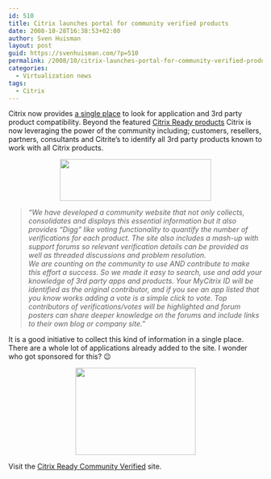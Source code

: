 ```yaml
---
id: 510
title: Citrix launches portal for community verified products
date: 2008-10-28T16:38:53+02:00
author: Sven Huisman
layout: post
guid: https://svenhuisman.com/?p=510
permalink: /2008/10/citrix-launches-portal-for-community-verified-products/
categories:
  - Virtualization news
tags:
  - Citrix
---
```

Citrix now provides <a title="Citrix ready community" href="https://community.citrix.com/citrixready" target="_blank">a single place</a> to look for application and 3rd party product compatibility. Beyond the featured <a title="Citrix Ready" href="https://www.citrix.com/ready" target="_blank">Citrix Ready products</a> Citrix is now leveraging the power of the community including; customers, resellers, partners, consultants and Citrite&#8217;s to identify all 3rd party products known to work with all Citrix products.

<p style="text-align: center;">
  <a href="https://svenhuisman.com/wp-content/uploads/2008/10/ctxcommready.jpg"><img class="size-medium wp-image-511 aligncenter" title="ctxcommready" src="https://svenhuisman.com/wp-content/uploads/2008/10/ctxcommready-300x83.jpg" alt="" width="300" height="83" /></a><!--more-->
</p>

> _&#8220;We have developed a community website that not only collects, consolidates and displays this essential information but it also provides &#8220;Digg&#8221; like voting functionality to quantify the number of verifications for each product. The site also includes a mash-up with support forums so relevant verification details can be provided as well as threaded discussions and problem resolution.    
> We are counting on the community to use AND contribute to make this effort a success. So we made it easy to search, use and add your knowledge of 3rd party apps and products. Your MyCitrix ID will be identified as the original contributor, and if you see an app listed that you know works adding a vote is a simple click to vote. Top contributors of verifications/votes will be highlighted and forum posters can share deeper knowledge on the forums and include links to their own blog or company site.&#8221;_

It is a good initiative to collect this kind of information in a single place. There are a whole lot of applications already added to the site. I wonder who got sponsored for this? 😉

<p style="text-align: center;">
  <a href="https://svenhuisman.com/wp-content/uploads/2008/10/ctxcommtop.jpg"><img class="size-medium wp-image-512 aligncenter" title="ctxcommtop" src="https://svenhuisman.com/wp-content/uploads/2008/10/ctxcommtop.jpg" alt="" width="238" height="173" /></a>
</p>

Visit the <a title="Citrix ready community" href="https://community.citrix.com/citrixready" target="_blank">Citrix Ready Community Verified</a> site.